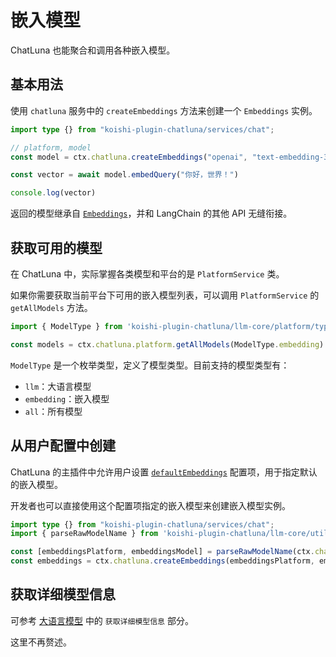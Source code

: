 # 嵌入模型

ChatLuna 也能聚合和调用各种嵌入模型。

## 基本用法

使用 `chatluna` 服务中的 `createEmbeddings` 方法来创建一个 `Embeddings` 实例。

```typescript
import type {} from "koishi-plugin-chatluna/services/chat";

// platform, model
const model = ctx.chatluna.createEmbeddings("openai", "text-embedding-3-small")

const vector = await model.embedQuery("你好，世界！")

console.log(vector)
```

返回的模型继承自 [`Embeddings`](https://v03.api.js.langchain.com/classes/_langchain_core.embeddings.Embeddings.html)，并和 LangChain 的其他 API 无缝衔接。

## 获取可用的模型

在 ChatLuna 中，实际掌握各类模型和平台的是 `PlatformService` 类。

如果你需要获取当前平台下可用的嵌入模型列表，可以调用 `PlatformService` 的 `getAllModels` 方法。

```typescript
import { ModelType } from 'koishi-plugin-chatluna/llm-core/platform/types'

const models = ctx.chatluna.platform.getAllModels(ModelType.embedding)
```

`ModelType` 是一个枚举类型，定义了模型类型。目前支持的模型类型有：

- `llm`：大语言模型
- `embedding`：嵌入模型
- `all`：所有模型

## 从用户配置中创建

ChatLuna 的主插件中允许用户设置 [`defaultEmbeddings`](../../guide/useful-configurations.md#defaultembeddings) 配置项，用于指定默认的嵌入模型。

开发者也可以直接使用这个配置项指定的嵌入模型来创建嵌入模型实例。

```typescript
import type {} from "koishi-plugin-chatluna/services/chat";
import { parseRawModelName } from 'koishi-plugin-chatluna/llm-core/utils/model'

const [embeddingsPlatform, embeddingsModel] = parseRawModelName(ctx.chatluna.config.defaultEmbeddings)
const embeddings = ctx.chatluna.createEmbeddings(embeddingsPlatform, embeddingsModel)
```

## 获取详细模型信息

可参考 [大语言模型](./language-model.md#获取详细模型信息) 中的 `获取详细模型信息` 部分。

这里不再赘述。
